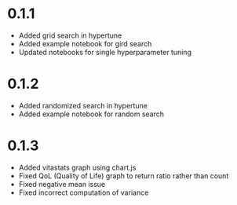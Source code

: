 # 0.1.1

- Added grid search in hypertune
- Added example notebook for gird search
- Updated notebooks for single hyperparameter tuning

# 0.1.2

- Added randomized search in hypertune
- Added example notebook for random search

# 0.1.3

- Added vitastats graph using chart.js
- Fixed QoL (Quality of Life) graph to return ratio rather than count
- Fixed negative mean issue
- Fixed incorrect computation of variance
